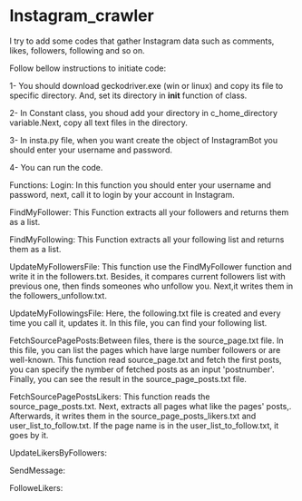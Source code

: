 # Instagram_crawler
I try to add some codes that gather Instagram data such as comments, likes, followers, following and so on.

Follow bellow instructions to initiate code:

1- You should download geckodriver.exe (win or linux) and copy its file to specific directory. And, set its directory in __init__ function of class.

2- In Constant class, you shoud add your directory in c_home_directory variable.Next, copy all text files in the directory.

3- In insta.py file, when you want create the object of InstagramBot you should enter your username and password.

4- You can run the code.

Functions:
Login: In this function you should enter your username and password, next, call it to login by your account in Instagram.

FindMyFollower: This Function extracts all your followers and returns them as a list.

FindMyFollowing: This Function extracts all your following list and returns them as a list.

UpdateMyFollowersFile: This function use the FindMyFollower function and write it in the followers.txt. Besides, it compares current followers list with previous one, then finds someones who unfollow you. Next,it writes them in the followers_unfollow.txt.

UpdateMyFollowingsFile: Here, the following.txt file is created and every time you call it, updates it. In this file, you can find your following list.

FetchSourcePagePosts:Between files, there is the source_page.txt file. In this file, you can list the pages which have large number followers or are well-known. This function read source_page.txt and fetch the first posts, you can specify the nymber of fetched posts as an input 'postnumber'. Finally, you can see the result in the source_page_posts.txt file.

FetchSourcePagePostsLikers: This function reads the source_page_posts.txt. Next, extracts all pages what like the pages' posts,. Afterwards, it writes them in the source_page_posts_likers.txt and user_list_to_follow.txt. If the page name is in the user_list_to_follow.txt, it goes by it.

UpdateLikersByFollowers:

SendMessage:

FolloweLikers:
